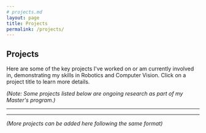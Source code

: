 ```yaml
---
# projects.md
layout: page
title: Projects
permalink: /projects/
---
```


## Projects

Here are some of the key projects I've worked on or am currently involved in, demonstrating my skills in Robotics and Computer Vision. Click on a project title to learn more details.

*(Note: Some projects listed below are ongoing research as part of my Master's program.)*

---

<!-- ### Real-Time 3D Object Detection and Sensor Fusion (Ongoing)
* Researching LiDAR-based 3D object detection (voxel encoding, deep learning) and multi-sensor fusion (LiDAR/RGB) for autonomous driving, investigating real-time edge deployment challenges.
* **Key Areas:** Deep Learning, 3D Computer Vision, Sensor Fusion, LiDAR, CUDA, Real-time Systems
* [**Learn More &raquo;**]({{ site.baseurl }}{% link _projects/3d-object-detection.md %})

---

### Integration of MyCobot Pro 600 and Digital Twin for Maze Navigation
* Developed an autonomous maze-solving system using computer vision (Python, OpenCV) and inverse kinematics (MATLAB) for precise motion coordination of a MyCobot Pro 600 arm. *(Note: Project details might reflect anticipated work based on listed date)*
* **Key Technologies:** Computer Vision, Inverse Kinematics, Python, OpenCV, MATLAB, Robotics Simulation (Digital Twin)
* [**Learn More &raquo;**]({{ site.baseurl }}{% link _projects/mycobot-maze-navigation.md %})

---

### Design and Prototyping of Robotic Arm for Waste Sorting using Computer Vision
* Built and controlled a 4 DOF robotic arm (Arduino) for sorting recyclables, training a YOLOv7 model on 2000+ images for object detection.
* **Key Technologies:** Robotic Arm Design, Arduino, Computer Vision, Deep Learning (YOLOv7), Object Detection, Python
* [**Learn More &raquo;**]({{ site.baseurl }}{% link _projects/waste-sorting-arm.md %}) -->

---

*(More projects can be added here following the same format)*